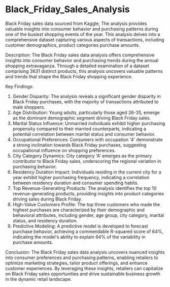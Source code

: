 # Black_Friday_Sales_Analysis
Black Friday sales data sourced from Kaggle, The analysis provides valuable insights into consumer behavior and purchasing patterns during one of the busiest shopping events of the year. This analysis delves into a comprehensive dataset capturing various aspects of transactions, including customer demographics, product categories purchase amounts.

Description:
The Black Friday sales data analysis offers comprehensive insights into consumer behavior and purchasing trends during the annual shopping extravaganza. Through a detailed examination of a dataset comprising 3631 distinct products, this analysis uncovers valuable patterns and trends that shape the Black Friday shopping experience.

Key Findings:
1. Gender Disparity: The analysis reveals a significant gender disparity in Black Friday purchases, with the majority of transactions attributed to male shoppers.
2. Age Distribution: Young adults, particularly those aged 26-35, emerge as the dominant demographic segment driving Black Friday sales.
3. Marital Status Influence: Unmarried individuals exhibit higher purchasing propensity compared to their married counterparts, indicating a potential correlation between marital status and consumer behavior.
4. Occupational Preferences: Consumers with occupation '4' demonstrate a strong inclination towards Black Friday purchases, suggesting occupational influence on shopping preferences.
5. City Category Dynamics: City category 'A' emerges as the primary contributor to Black Friday sales, underscoring the regional variation in purchasing behavior.
6. Residency Duration Impact: Individuals residing in the current city for a year exhibit higher purchasing frequency, indicating a correlation between residency duration and consumer spending habits.
7. Top Revenue-Generating Products: The analysis identifies the top 10 revenue-generating products, providing insights into product categories driving sales during Black Friday.
8. High-Value Customers Profile: The top three customers who made the highest purchases are characterized by their demographic and behavioral attributes, including gender, age group, city category, marital status, and residency duration.
9. Predictive Modeling: A predictive model is developed to forecast purchase behavior, achieving a commendable R-squared score of 64%, indicating the model's ability to explain 64% of the variability in purchase amounts.

Conclusion:
The Black Friday sales data analysis uncovers nuanced insights into consumer preferences and purchasing patterns, enabling retailers to optimize marketing strategies, tailor product offerings, and enhance customer experiences. By leveraging these insights, retailers can capitalize on Black Friday sales opportunities and drive sustainable business growth in the dynamic retail landscape.
